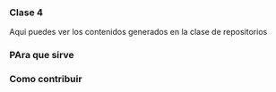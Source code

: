 ### Clase 4

Aqui puedes ver los contenidos generados en la clase de repositorios

### PAra que sirve


### Como contribuir
